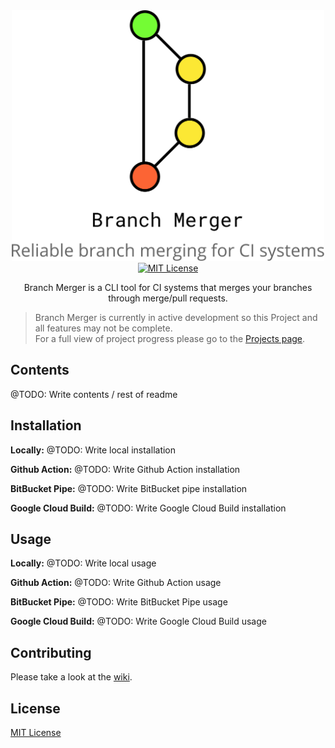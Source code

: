 <div align="center">
  <img width="500" src="media/branch-merger-logo.svg" alt="Branch Merger">
  <br>
  <a href="https://github.com/tomchinery/branch-merger/blob/main/LICENSE.md">
    <img src="https://img.shields.io/badge/license-MIT-blue" alt="MIT License">
  </a>
  <br>
  <p>
    Branch Merger is a CLI tool for CI systems that merges your branches through merge/pull requests.
  </p>
</div>

> Branch Merger is currently in active development so this Project and all features may not be complete. <br> For a full view of project progress please go to the [Projects page](https://github.com/tomchinery/branch-merger/projects). 

## Contents

@TODO: Write contents / rest of readme

## Installation

**Locally:**
@TODO: Write local installation

**Github Action:**
@TODO: Write Github Action installation

**BitBucket Pipe:**
@TODO: Write BitBucket pipe installation

**Google Cloud Build:**
@TODO: Write Google Cloud Build installation

## Usage

**Locally:**
@TODO: Write local usage

**Github Action:**
@TODO: Write Github Action usage

**BitBucket Pipe:**
@TODO: Write BitBucket Pipe usage

**Google Cloud Build:**
@TODO: Write Google Cloud Build usage

## Contributing

Please take a look at the [wiki](https://github.com/tomchinery/branch-merger/wiki).

## License

[MIT License](https://github.com/tomchinery/branch-merger/blob/main/LICENSE.md)
